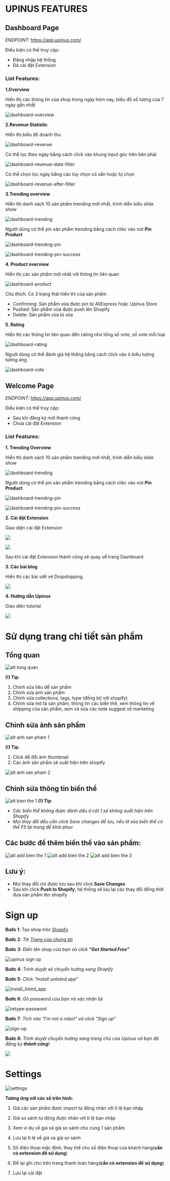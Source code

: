 # UPINUS FEATURES

## Dashboard Page

_ENDPOINT:_ https://app.upinus.com/

Điều kiện có thể truy cập:
* Đăng nhập hệ thống
* Đã cài đặt Extension

### List Features: ###

__1.Overview__

Hiển thị các thông tin của shop trong ngày hôm nay, biểu đồ số lượng của 7 ngày gần nhất

![dashboard-overview](https://i.imgur.com/su64VDH.png "Các thông tin
chung của shop")

__2.Revenue Statistic__

Hiển thị biểu đồ doanh thu

![dashboard-revenue](https://i.imgur.com/L9nagBJ.png "Biểu đồ doanh thu
7 ngày gần nhất")

Có thể lọc theo ngày bằng cách click vào khung input góc trên bên phải

![dashboard-revenue-date-filter](https://i.imgur.com/hqcvKLd.png "Chọn
lọc theo ngày")

Có thể chọn lọc ngày bằng các tùy chọn có sẵn hoặc tự chọn

![dashboard-revenue-after-filter](https://i.imgur.com/Hb7UcOE.png "Biều
đồ sau khi chọn lọc theo 30 ngày gần nhất")

__3.Trending overview__

Hiển thị danh sách 10 sản phẩm trending mới nhất, trình diễn kiểu slide show

![dashboard-trending](https://i.imgur.com/uT1jBVz.png "Danh sách các sản
phẩm trending hiển thị như slide show")

Người dùng có thể pin sản phẩm trending bằng cách clikc vào nút __Pin Product__

![dashboard-trending-pin](https://i.imgur.com/eiHMwPY.png "Pin sản phẩm
trending")

![dashboard-trending-pin-success](https://i.imgur.com/vLTmhVr.png "Thông
báo pin sản phẩm thành công")

__4. Product overview__

Hiển thị các sản phẩm mới nhất với thông tin liên quan

![dashboard-product](https://i.imgur.com/Fjp2QPZ.png "Bảng thông tin
những sản phẩm mới nhất")

_Chú thích:_ Có 3 trạng thái hiển thị của sản phẩm
* Confirming: Sản phẩm vừa được pin từ AliExpress hoặc Upinus Store
* Pushed: Sản phẩm vừa được push lên Shopify
* Delete: Sản phẩm vừa bị xóa

__5. Rating__

Hiển thị các thông tin liên quan đến rating như tổng số vote, số vote
  mỗi loại

![dashboard-rating](https://i.imgur.com/JcLcXiZ.png "Thông tin số lượng
bình chọn")

Nguời dùng có thể đánh giá hệ thống bằng cách click vào ô biểu tượng
  tương ứng

![dashboard-vote](https://i.imgur.com/f90lxRP.png "Thông báo vote thành
công")

## Welcome Page

_ENDPOINT:_ https://app.upinus.com/

Điều kiện có thể truy cập:
* Sau khi đăng ký mới thành công
* Chưa cài đặt Extension

### List Features: ###

__1. Trending Overview__

Hiển thị danh sách 10 sản phẩm trending mới nhất, trình diễn kiểu slide show

![dashboard-trending](https://i.imgur.com/uT1jBVz.png "Danh sách các sản
phẩm trending hiển thị như slide show")

Người dùng có thể pin sản phẩm trending bằng cách clikc vào nút __Pin Product__

![dashboard-trending-pin](https://i.imgur.com/eiHMwPY.png "Pin sản phẩm
trending")

![dashboard-trending-pin-success](https://i.imgur.com/vLTmhVr.png "Thông
báo pin sản phẩm thành công")

__2. Cài đặt Extension__

Giao diện cài đặt Extension

![](https://i.imgur.com/mQRiu3B.png)

![](https://i.imgur.com/fr5Kob3.png)

Sau khi cài đặt Extension thành công sẽ quay về trang Dashboard

__3. Các bài blog__

Hiển thị các bài viết vê Dropshipping.

![](https://i.imgur.com/aHBQzBc.png)

__4. Hướng dẫn Upinus__

Giao diện tutorial

![](https://i.imgur.com/2Svh5rS.png)

# Sử dụng trang chi tiết sản phẩm
## Tổng quan
![alt tong quan](https://i.imgur.com/2Qd4qgr.png)

**(!) Tip**:
1. Chỉnh sửa tiêu đề sản phẩm
2. Chỉnh sửa ảnh sản phẩm
3. Chỉnh sửa collections, tags, type (đồng bộ với shopify)
4. Chỉnh sửa mô tả sản phẩm, thông tin các biến thể, xem thông tin về shipping
   của sản phẩm, xem và sửa các note suggest về marketing



## Chỉnh sửa ảnh sản phẩm
![alt anh san pham 1](https://i.imgur.com/mqTAUHa.png)

**(!) Tip**:
1. Click để đổi ảnh thumbnail
2. Các ảnh sản phẩm sẽ xuất hiện trên shopify


![alt anh san pham 2](https://i.imgur.com/sfQyZQn.png)



## Chỉnh sửa thông tin biến thể
![alt bien the 1](https://i.imgur.com/JoCWv9d.png)
**(!) Tip**:
- *Các biến thể không được đánh dấu ở cột 1 sẽ không xuất hiện trên Shopify*
- *Mọi thay đổi đều cần click Save changes để lưu, nếu lỡ xóa biến thể có thể F5
  lại trang để khôi phục*



## Các bước để thêm biến thể vào sản phẩm:
![alt add bien the 1](https://i.imgur.com/9jCqUSo.png)
![alt add bien the 2](https://i.imgur.com/sFi7gLk.png)
![alt add bien the 3](https://i.imgur.com/yU3ryqa.png)


## Lưu ý:
- Mọi thay đổi chỉ được lưu sau khi click **Save Changes**
- Sau khi click **Push to Shopify**, hệ thống sẽ lưu lại các thay đổi đồng thời
  đưa sản phẩm lên shopify


# Sign up

**Bước 1**: Tạo shop trên [Shopify](https://www.shopify.com/)

**Bước 2**: _Tới [Trang của chúng tôi](http://upinus.com/)_

**Bước 3**: _Điền tên shop của bạn và click **"Get Started Free"**_

![upinus sign up](https://i.imgur.com/h3aR9zt.png)

**Bước 4**: _Trình duyệt sẽ chuyển hướng sang Shopify_

**Bước 5**: _Click "Install unlisted app"_

![install_listed_app](https://i.imgur.com/b2f8ead.png)

**Bước 6**: _Gõ password của bạn và xác nhận lại_

![retype-password](https://i.imgur.com/XkNTGcS.png)

**Bước 7**: _Tích vào "I'm not a robot" và click "Sign up"_

![sign-up](https://i.imgur.com/Fm6sLTU.png)

**Bước 8**: _Trình duyệt chuyển hướng sang trang chủ của Upinus và bạn đã đăng ký **thành công**!_

![](https://i.imgur.com/Hy9drvb.png)


# Settings

![settings](https://i.imgur.com/wGTmJsH.png)

**Tương ứng với các số trên hình:**

1. Giá các sản phầm đươc import tự động nhân với tỉ lệ bạn nhập

2. Giá so sánh tự động được nhân với tỉ lệ bạn nhập

3. Xem ví dụ về giá và giá so sánh cho cùng 1 sản phẩm

4. Lưu lại tỉ lệ về giá và giá so sánh

5. Số điện thoại mặc định, thay thế cho số điện thoại của khách hàng(**cần có extension để sử dụng**)

6. Để lại ghi chú trên trang thanh toán hàng(**cần có extension để sử dụng**)

7. Lưu lại cài đặt
